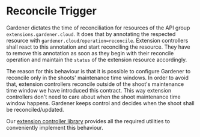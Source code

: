 # Reconcile Trigger

Gardener dictates the time of reconciliation for resources of the API group `extensions.gardener.cloud`.
It does that by annotating the respected resource with `gardener.cloud/operation=reconcile`.
Extension controllers shall react to this annotation and start reconciling the resource.
They have to remove this annotation as soon as they begin with their reconcile operation and maintain the `status` of the extension resource accordingly.

The reason for this behaviour is that it is possible to configure Gardener to reconcile only in the shoots' maintenance time windows.
In order to avoid that, extension controllers reconcile outside of the shoot's maintenance time window we have introduced this contract.
This way extension controllers don't need to care about when the shoot maintenance time window happens.
Gardener keeps control and decides when the shoot shall be reconciled/updated.

Our [extension controller library](../../extensions) provides all the required utilities to conveniently implement this behaviour.
